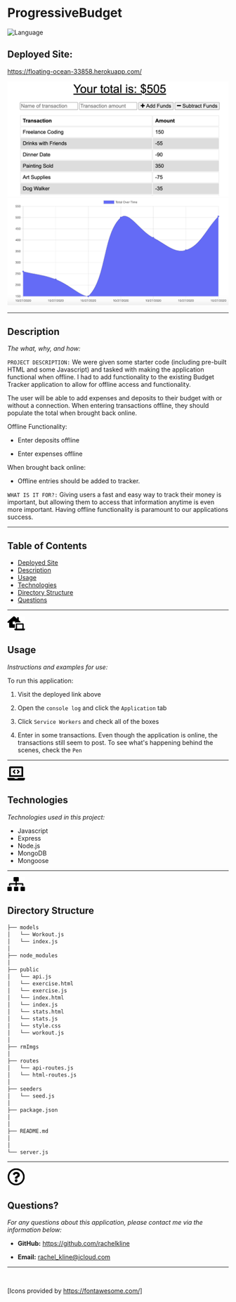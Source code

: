 # ProgressiveBudget
![Language](https://img.shields.io/static/v1?label=JavaScript&message=language&color=brightgreen)

## Deployed Site:
https://floating-ocean-33858.herokuapp.com/


![IMAGE](rmImgs/balance.png)
![IMAGE](rmImgs/graph.png)

---

## Description

  *The what, why, and how:*

`PROJECT DESCRIPTION:` We were given some starter code (including pre-built HTML and some Javascript) and tasked with making the application functional when offline. I had to add functionality to the existing Budget Tracker application to allow for offline access and functionality.

The user will be able to add expenses and deposits to their budget with or without a connection. When entering transactions offline, they should populate the total when brought back online.

Offline Functionality:

  * Enter deposits offline

  * Enter expenses offline

When brought back online:

  * Offline entries should be added to tracker.


`WHAT IS IT FOR?:` Giving users a fast and easy way to track their money is important, but allowing them to access that information anytime is even more important. Having offline functionality is paramount to our applications success.


  ---


## Table of Contents

  - [Deployed Site](#deployed-site)
  - [Description](#description)
  - [Usage](#usage)
  - [Technologies](#technologies)
  - [Directory Structure](#directory-structure)
  - [Questions](#questions)
 
 ---

<img src = "rmImgs/laptop-house-solid.svg" width="40">


## Usage
  *Instructions and examples for use:*

To run this application:
1. Visit the deployed link above

2. Open the `console log` and click the `Application` tab

4. Click `Service Workers` and check all of the boxes

5. Enter in some transactions. Even though the application is online, the transactions still seem to post. To see what's happening behind the scenes, check the `Pen`
---

<img src = "rmImgs/laptop-code-solid.svg" width="40">


## Technologies
*Technologies used in this project:*
 - Javascript
 - Express
 - Node.js
 - MongoDB
 - Mongoose

 ---
 <img src = "rmImgs/sitemap-solid.svg" width="40">

## Directory Structure
```
├── models
│   └── Workout.js
│   └── index.js
│ 
├── node_modules
│ 
├── public
│   └── api.js 
│   └── exercise.html
│   └── exercise.js 
│   └── index.html
│   └── index.js
│   └── stats.html
│   └── stats.js 
│   └── style.css
│   └── workout.js      
│
├── rmImgs
│
├── routes
│   └── api-routes.js
│   └── html-routes.js
│
├── seeders
│   └── seed.js
│ 
├── package.json
│ 
│ 
├── README.md
│
│  
└── server.js
```

---

<img src = "rmImgs/question-circle-regular.svg" width="40">

## Questions?

  *For any questions about this application, please contact me via the information below:*

  * **GitHub:** https://github.com/rachelkline
  
  * **Email:** rachel_kline@icloud.com

---
  <br>

  [Icons provided by https://fontawesome.com/]